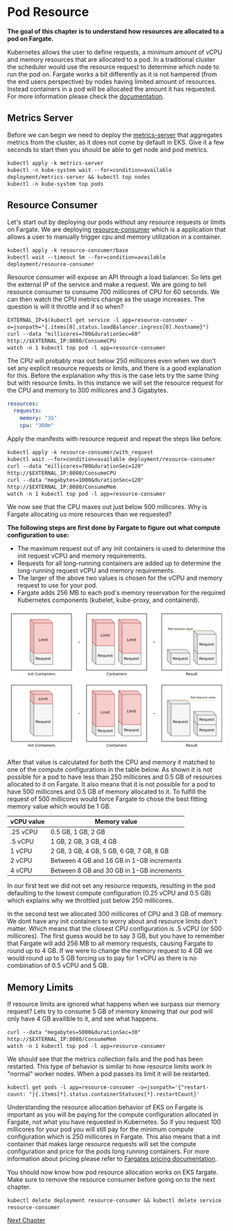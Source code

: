 # Pod Resource
**The goal of this chapter is to understand how resources are allocated to a pod on Fargate.**

Kubernetes allows the user to define requests, a minimum amount of vCPU and memory resources that are allocated to a pod. In a traditional cluster the scheduler would use the resource request to determine which node to run the pod on. Fargate works a bit differently as it is not hampered (from the end users perspective) by nodes having limited amount of resources. Instead containers in a pod will be allocated the amount it has requested. For more information please check the [documentation](https://docs.aws.amazon.com/eks/latest/userguide/fargate-pod-configuration.html).

## Metrics Server
Before we can begin we need to deploy the [metrics-server](https://github.com/kubernetes-sigs/metrics-server) that aggregates metrics from the cluster, as it does not come by default in EKS. Give it a few seconds to start then you should be able to get node and pod metrics.
```shell
kubectl apply -k metrics-server
kubectl -n kube-system wait --for=condition=available deployment/metrics-server && kubectl top nodes
kubectl -n kube-system top pods
```

## Resource Consumer
Let's start out by deploying our pods without any resource requests or limits on Fargate. We are deploying [resource-consumer](https://github.com/kubernetes/kubernetes/tree/master/test/images/resource-consumer) which is a application that allows a user to manually trigger cpu and memory utilization in a container.
```shell
kubectl apply -k resource-consumer/base
kubectl wait --timeout 5m --for=condition=available deployment/resource-consumer
```

Resource consumer will expose an API through a load balancer. So lets get the external IP of the service and make a request. We are going to tell resource consumer to consume 700 millicores of CPU for 60 seconds. We can then watch the CPU metrics change as the usage increases. The question is will it throttle and if so when?
```shell
EXTERNAL_IP=$(kubectl get service -l app=resource-consumer -o=jsonpath="{.items[0].status.loadBalancer.ingress[0].hostname}")
curl --data "millicores=700&durationSec=60" http://$EXTERNAL_IP:8080/ConsumeCPU
watch -n 1 kubectl top pod -l app=resource-consumer
```

The CPU will probably max out below 250 millicores even when we don't set any explicit resource requests or limits, and there is a good explanation for this. Before the explanation why this is the case lets try the same thing but with resource limits. In this instance we will set the resource request for the CPU and memory to 300 millicores and 3 Gigabytes.
```yaml
resources:
  requests:
    memory: "3G"
    cpu: "300m"
```

Apply the manifests with resource request and repeat the steps like before.
```shell
kubectl apply -k resource-consumer/with_request
kubectl wait --for=condition=available deployment/resource-consumer
curl --data "millicores=700&durationSec=120" http://$EXTERNAL_IP:8080/ConsumeCPU
curl --data "megabytes=1000&durationSec=120" http://$EXTERNAL_IP:8080/ConsumeMem
watch -n 1 kubectl top pod -l app=resource-consumer
```

We now see that the CPU maxes out just below 500 millicores. Why is Fargate allocating us more resources than we requested?

**The following steps are first done by Fargate to figure out what compute configuration to use:**
* The maximum request out of any init containers is used to determine the init request vCPU and memory requirements.
* Requests for all long-running containers are added up to determine the long-running request vCPU and memory requirements.
* The larger of the above two values is chosen for the vCPU and memory request to use for your pod.
* Fargate adds 256 MB to each pod's memory reservation for the required Kubernetes components (kubelet, kube-proxy, and containerd).

![resource logic](../assets/resource-logic.png)

After that value is calculated for both the CPU and memory it matched to one of the compute configurations in the table below. As shown it is not possible for a pod to have less than 250 millicores and 0.5 GB of resources allocated to it on Fargate. It also means that it is not possible for a pod to have 500 millicores and 0.5 GB of memory allocated to it. To fulfill the request of 500 millicores would force Fargate to chose the best fitting memory value which would be 1 GB.

| vCPU value | Memory value |
| --- | --- |
| .25 vCPU | 0.5 GB, 1 GB, 2 GB |
| .5 vCPU | 1 GB, 2 GB, 3 GB, 4 GB |
| 1 vCPU | 2 GB, 3 GB, 4 GB, 5 GB, 6 GB, 7 GB, 8 GB |
| 2 vCPU | Between 4 GB and 16 GB in 1-GB increments |
| 4 vCPU | Between 8 GB and 30 GB in 1-GB increments |

In our first test we did not set any resource requests, resulting in the pod defaulting to the lowest compute configuration (0.25 vCPU and 0.5 GB) which explains why we throttled just below 250 millicores.

In the second test we allocated 300 millicores of CPU and 3 GB of memory. We dont have any init containers to worry about and resource limits don't matter. Which means that the closest CPU configuration is .5 vCPU (or 500 millicores). The first guess would be to say 3 GB, but you have to remember that Fargate will add 256 MB to all memory requests, causing Fargate to round up to 4 GB. If we were to change the memory request to 4 GB we would round up to 5 GB forcing us to pay for 1 vCPU as there is no combination of 0.5 vCPU and 5 GB.

## Memory Limits
If resource limits are ignored what happens when we surpass our memory request? Lets try to consume 5 GB of memory knowing that our pod will only have 4 GB availible to it, and see what happens.
```shell
curl --data "megabytes=5000&durationSec=30" http://$EXTERNAL_IP:8080/ConsumeMem
watch -n 1 kubectl top pod -l app=resource-consumer
```

We should see that the metrics collection fails and the pod has been restarted. This type of behavior is similar to how resource limits work in "normal" worker nodes. When a pod passes its limit it will be restarted.
```shell
kubectl get pods -l app=resource-consumer -o=jsonpath='{"restart-count: "}{.items[*].status.containerStatuses[*].restartCount}'
```

Understanding the resource allocation behavior of EKS on Fargate is important as you will be paying for the compute configuration allocated in Fargate, not what you have requested in Kubernetes. So if you request 100 millicores for your pod you will still pay for the minimum compute configuration which is 250 millicores in Fargate. This also means that a init container that makes large resource requests will set the compute configuration and price for the pods long running containers. For more information about pricing please refer to [Fargates pricing documentation](https://aws.amazon.com/fargate/pricing/).

You should now know how pod resource allocation works on EKS fargate. Make sure to remove the resource consumer before going on to the next chapter.
```shell
kubectl delete deployment resource-consumer && kubectl delete service resource-consumer
```

[Next Chapter](../4_autoscaling)

